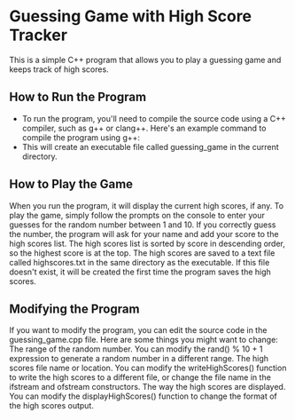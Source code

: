 # Guessing Game with High Score Tracker
This is a simple C++ program that allows you to play a guessing game and keeps track of high scores.

## How to Run the Program
- To run the program, you'll need to compile the source code using a C++ compiler, such as g++ or clang++. Here's an example command to compile the program using g++:
- This will create an executable file called guessing_game in the current directory. 

## How to Play the Game
When you run the program, it will display the current high scores, if any. 
To play the game, simply follow the prompts on the console to enter your guesses for the random number between 1 and 10.
If you correctly guess the number, the program will ask for your name and add your score to the high scores list. 
The high scores list is sorted by score in descending order, so the highest score is at the top.
The high scores are saved to a text file called highscores.txt in the same directory as the executable. 
If this file doesn't exist, it will be created the first time the program saves the high scores.

## Modifying the Program
If you want to modify the program, you can edit the source code in the guessing_game.cpp file. Here are some things you might want to change:
The range of the random number. You can modify the rand() % 10 + 1 expression to generate a random number in a different range.
The high scores file name or location. You can modify the writeHighScores() function to write the high scores to a different file, or change the file name in the ifstream and ofstream constructors.
The way the high scores are displayed. You can modify the displayHighScores() function to change the format of the high scores output.
